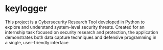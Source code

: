 # keylogger
This project is a Cybersecurity Research Tool developed in Python to explore and understand system-level security threats. Created for an internship task focused on security research and protection, the application demonstrates both data capture techniques and defensive programming in a single, user-friendly interface
